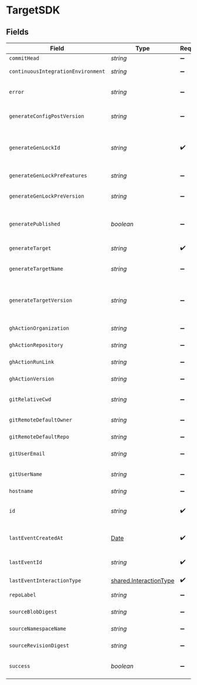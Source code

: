 # TargetSDK


## Fields

| Field                                                                                         | Type                                                                                          | Required                                                                                      | Description                                                                                   |
| --------------------------------------------------------------------------------------------- | --------------------------------------------------------------------------------------------- | --------------------------------------------------------------------------------------------- | --------------------------------------------------------------------------------------------- |
| `commitHead`                                                                                  | *string*                                                                                      | :heavy_minus_sign:                                                                            | Remote commit ID.                                                                             |
| `continuousIntegrationEnvironment`                                                            | *string*                                                                                      | :heavy_minus_sign:                                                                            | Name of the CI environment.                                                                   |
| `error`                                                                                       | *string*                                                                                      | :heavy_minus_sign:                                                                            | Error message if the last event was not successful.                                           |
| `generateConfigPostVersion`                                                                   | *string*                                                                                      | :heavy_minus_sign:                                                                            | Version of the generated target (post generation)                                             |
| `generateGenLockId`                                                                           | *string*                                                                                      | :heavy_check_mark:                                                                            | gen.lock ID (expected to be a uuid). The same as `id`. A unique identifier for the target.    |
| `generateGenLockPreFeatures`                                                                  | *string*                                                                                      | :heavy_minus_sign:                                                                            | Features prior to generation                                                                  |
| `generateGenLockPreVersion`                                                                   | *string*                                                                                      | :heavy_minus_sign:                                                                            | Artifact version for the Previous Generation                                                  |
| `generatePublished`                                                                           | *boolean*                                                                                     | :heavy_minus_sign:                                                                            | Indicates whether the target was considered published.                                        |
| `generateTarget`                                                                              | *string*                                                                                      | :heavy_check_mark:                                                                            | eg `typescript`, `terraform`, `python`                                                        |
| `generateTargetName`                                                                          | *string*                                                                                      | :heavy_minus_sign:                                                                            | The name of the target as defined by the user.                                                |
| `generateTargetVersion`                                                                       | *string*                                                                                      | :heavy_minus_sign:                                                                            | The version of the Speakeasy generator for this target eg v2 of the typescript generator.     |
| `ghActionOrganization`                                                                        | *string*                                                                                      | :heavy_minus_sign:                                                                            | GitHub organization of the action.                                                            |
| `ghActionRepository`                                                                          | *string*                                                                                      | :heavy_minus_sign:                                                                            | GitHub repository of the action.                                                              |
| `ghActionRunLink`                                                                             | *string*                                                                                      | :heavy_minus_sign:                                                                            | Link to the GitHub action run.                                                                |
| `ghActionVersion`                                                                             | *string*                                                                                      | :heavy_minus_sign:                                                                            | Version of the GitHub action.                                                                 |
| `gitRelativeCwd`                                                                              | *string*                                                                                      | :heavy_minus_sign:                                                                            | Current working directory relative to the git root.                                           |
| `gitRemoteDefaultOwner`                                                                       | *string*                                                                                      | :heavy_minus_sign:                                                                            | Default owner for git remote.                                                                 |
| `gitRemoteDefaultRepo`                                                                        | *string*                                                                                      | :heavy_minus_sign:                                                                            | Default repository name for git remote.                                                       |
| `gitUserEmail`                                                                                | *string*                                                                                      | :heavy_minus_sign:                                                                            | User email from git configuration.                                                            |
| `gitUserName`                                                                                 | *string*                                                                                      | :heavy_minus_sign:                                                                            | User's name from git configuration. (not GitHub username)                                     |
| `hostname`                                                                                    | *string*                                                                                      | :heavy_minus_sign:                                                                            | Remote hostname.                                                                              |
| `id`                                                                                          | *string*                                                                                      | :heavy_check_mark:                                                                            | Unique identifier of the target the same as `generate_gen_lock_id`                            |
| `lastEventCreatedAt`                                                                          | [Date](https://developer.mozilla.org/en-US/docs/Web/JavaScript/Reference/Global_Objects/Date) | :heavy_check_mark:                                                                            | Timestamp when the event was created in the database.                                         |
| `lastEventId`                                                                                 | *string*                                                                                      | :heavy_check_mark:                                                                            | Unique identifier of the last event for the target                                            |
| `lastEventInteractionType`                                                                    | [shared.InteractionType](../../../sdk/models/shared/interactiontype.md)                       | :heavy_check_mark:                                                                            | Type of interaction.                                                                          |
| `repoLabel`                                                                                   | *string*                                                                                      | :heavy_minus_sign:                                                                            | Label of the git repository.                                                                  |
| `sourceBlobDigest`                                                                            | *string*                                                                                      | :heavy_minus_sign:                                                                            | The blob digest of the source.                                                                |
| `sourceNamespaceName`                                                                         | *string*                                                                                      | :heavy_minus_sign:                                                                            | The namespace name of the source.                                                             |
| `sourceRevisionDigest`                                                                        | *string*                                                                                      | :heavy_minus_sign:                                                                            | The revision digest of the source.                                                            |
| `success`                                                                                     | *boolean*                                                                                     | :heavy_minus_sign:                                                                            | Indicates whether the event was successful.                                                   |